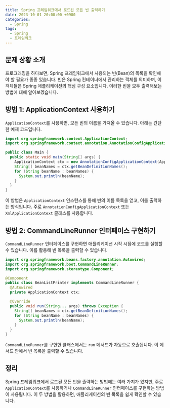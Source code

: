 ```yaml
---
title: Spring 프레임워크에서 로드된 모든 빈 출력하기
date: 2023-10-01 20:00:00 +0900
categories:
  - Spring
tags:
  - Spring
  - 프레임워크
---
```

## 문제 상황 소개

프로그래밍을 하다보면, Spring 프레임워크에서 사용되는 빈(Bean)의 목록을 확인해야 할 필요가 종종 있습니다. 빈은 Spring 컨테이너에서 관리하는 객체를 의미하며, 이 객체들은 Spring 애플리케이션의 핵심 구성 요소입니다. 이러한 빈을 모두 출력해보는 방법에 대해 알아보겠습니다.

## 방법 1: ApplicationContext 사용하기

`ApplicationContext`를 사용하면, 모든 빈의 이름을 가져올 수 있습니다. 아래는 간단한 예제 코드입니다.

```java
import org.springframework.context.ApplicationContext;
import org.springframework.context.annotation.AnnotationConfigApplicationContext;

public class Main {
  public static void main(String[] args) {
    ApplicationContext ctx = new AnnotationConfigApplicationContext(AppConfig.class);
    String[] beanNames = ctx.getBeanDefinitionNames();
    for (String beanName : beanNames) {
      System.out.println(beanName);
    }
  }
}
```

이 방법은 `ApplicationContext` 인스턴스를 통해 빈의 이름 목록을 얻고, 이를 출력하는 방식입니다. 주로 `AnnotationConfigApplicationContext` 또는 `XmlApplicationContext` 클래스를 사용합니다.

## 방법 2: CommandLineRunner 인터페이스 구현하기

`CommandLineRunner` 인터페이스를 구현하면 애플리케이션 시작 시점에 코드를 실행할 수 있습니다. 이를 활용해 빈 목록을 출력할 수 있습니다.

```java
import org.springframework.beans.factory.annotation.Autowired;
import org.springframework.boot.CommandLineRunner;
import org.springframework.stereotype.Component;

@Component
public class BeanListPrinter implements CommandLineRunner {
  @Autowired
  private ApplicationContext ctx;

  @Override
  public void run(String... args) throws Exception {
    String[] beanNames = ctx.getBeanDefinitionNames();
    for (String beanName : beanNames) {
      System.out.println(beanName);
    }
  }
}
```

`CommandLineRunner`를 구현한 클래스에서는 `run` 메서드가 자동으로 호출됩니다. 이 메서드 안에서 빈 목록을 출력할 수 있습니다.

## 정리

Spring 프레임워크에서 로드된 모든 빈을 출력하는 방법에는 여러 가지가 있지만, 주로 `ApplicationContext`를 사용하거나 `CommandLineRunner` 인터페이스를 구현하는 방법이 사용됩니다. 이 두 방법을 활용하면, 애플리케이션의 빈 목록을 쉽게 확인할 수 있습니다.